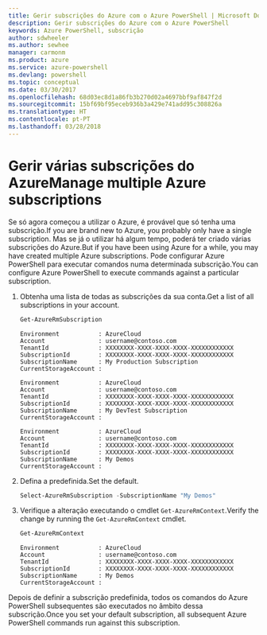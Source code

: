 ```yaml
---
title: Gerir subscrições do Azure com o Azure PowerShell | Microsoft Docs
description: Gerir subscrições do Azure com o Azure PowerShell
keywords: Azure PowerShell, subscrição
author: sdwheeler
ms.author: sewhee
manager: carmonm
ms.product: azure
ms.service: azure-powershell
ms.devlang: powershell
ms.topic: conceptual
ms.date: 03/30/2017
ms.openlocfilehash: 68d03ec8d1a86fb3b270d02a4697bbf9af847f2d
ms.sourcegitcommit: 15bf69bf95eceb936b3a429e741add95c308826a
ms.translationtype: HT
ms.contentlocale: pt-PT
ms.lasthandoff: 03/28/2018
---
```

# <a name="manage-multiple-azure-subscriptions"></a><span data-ttu-id="fbd1e-104">Gerir várias subscrições do Azure</span><span class="sxs-lookup"><span data-stu-id="fbd1e-104">Manage multiple Azure subscriptions</span></span>

<span data-ttu-id="fbd1e-105">Se só agora começou a utilizar o Azure, é provável que só tenha uma subscrição.</span><span class="sxs-lookup"><span data-stu-id="fbd1e-105">If you are brand new to Azure, you probably only have a single subscription.</span></span> <span data-ttu-id="fbd1e-106">Mas se já o utilizar há algum tempo, poderá ter criado várias subscrições do Azure.</span><span class="sxs-lookup"><span data-stu-id="fbd1e-106">But if you have been using Azure for a while, you may have created multiple Azure subscriptions.</span></span> <span data-ttu-id="fbd1e-107">Pode configurar Azure PowerShell para executar comandos numa determinada subscrição.</span><span class="sxs-lookup"><span data-stu-id="fbd1e-107">You can configure Azure PowerShell to execute commands against a particular subscription.</span></span>

1. <span data-ttu-id="fbd1e-108">Obtenha uma lista de todas as subscrições da sua conta.</span><span class="sxs-lookup"><span data-stu-id="fbd1e-108">Get a list of all subscriptions in your account.</span></span>

    ```powershell
    Get-AzureRmSubscription
    ```

    ```
    Environment           : AzureCloud
    Account               : username@contoso.com
    TenantId              : XXXXXXXX-XXXX-XXXX-XXXX-XXXXXXXXXXXX
    SubscriptionId        : XXXXXXXX-XXXX-XXXX-XXXX-XXXXXXXXXXXX
    SubscriptionName      : My Production Subscription
    CurrentStorageAccount :

    Environment           : AzureCloud
    Account               : username@contoso.com
    TenantId              : XXXXXXXX-XXXX-XXXX-XXXX-XXXXXXXXXXXX
    SubscriptionId        : XXXXXXXX-XXXX-XXXX-XXXX-XXXXXXXXXXXX
    SubscriptionName      : My DevTest Subscription
    CurrentStorageAccount :

    Environment           : AzureCloud
    Account               : username@contoso.com
    TenantId              : XXXXXXXX-XXXX-XXXX-XXXX-XXXXXXXXXXXX
    SubscriptionId        : XXXXXXXX-XXXX-XXXX-XXXX-XXXXXXXXXXXX
    SubscriptionName      : My Demos
    CurrentStorageAccount :
    ```

2. <span data-ttu-id="fbd1e-109">Defina a predefinida.</span><span class="sxs-lookup"><span data-stu-id="fbd1e-109">Set the default.</span></span>

    ```powershell
    Select-AzureRmSubscription -SubscriptionName "My Demos"
    ```

3. <span data-ttu-id="fbd1e-110">Verifique a alteração executando o cmdlet `Get-AzureRmContext`.</span><span class="sxs-lookup"><span data-stu-id="fbd1e-110">Verify the change by running the `Get-AzureRmContext` cmdlet.</span></span>

    ```powershell
    Get-AzureRmContext
    ```

    ```
    Environment           : AzureCloud
    Account               : username@contoso.com
    TenantId              : XXXXXXXX-XXXX-XXXX-XXXX-XXXXXXXXXXXX
    SubscriptionId        : XXXXXXXX-XXXX-XXXX-XXXX-XXXXXXXXXXXX
    SubscriptionName      : My Demos
    CurrentStorageAccount :
    ```

<span data-ttu-id="fbd1e-111">Depois de definir a subscrição predefinida, todos os comandos do Azure PowerShell subsequentes são executados no âmbito dessa subscrição.</span><span class="sxs-lookup"><span data-stu-id="fbd1e-111">Once you set your default subscription, all subsequent Azure PowerShell commands run against this subscription.</span></span>
